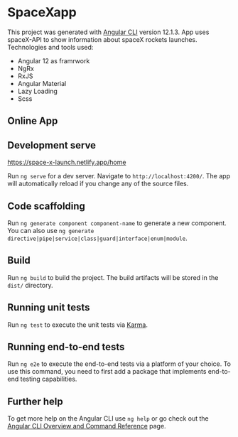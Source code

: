 # SpaceXapp

This project was generated with [Angular CLI](https://github.com/angular/angular-cli) version 12.1.3.
App uses spaceX-API to show information about spaceX rockets launches. 
Technologies and tools used:
* Angular 12 as framrwork
* NgRx
* RxJS
* Angular Material
* Lazy Loading
* Scss
## Online App
## Development serve
https://space-x-launch.netlify.app/home

Run `ng serve` for a dev server. Navigate to `http://localhost:4200/`. The app will automatically reload if you change any of the source files.

## Code scaffolding

Run `ng generate component component-name` to generate a new component. You can also use `ng generate directive|pipe|service|class|guard|interface|enum|module`.

## Build

Run `ng build` to build the project. The build artifacts will be stored in the `dist/` directory.

## Running unit tests

Run `ng test` to execute the unit tests via [Karma](https://karma-runner.github.io).

## Running end-to-end tests

Run `ng e2e` to execute the end-to-end tests via a platform of your choice. To use this command, you need to first add a package that implements end-to-end testing capabilities.

## Further help

To get more help on the Angular CLI use `ng help` or go check out the [Angular CLI Overview and Command Reference](https://angular.io/cli) page.
